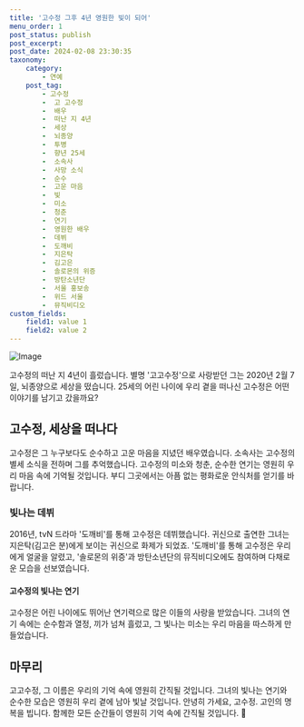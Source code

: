 ```yaml
---
title: '고수정 그후 4년 영원한 빛이 되어'
menu_order: 1
post_status: publish
post_excerpt: 
post_date: 2024-02-08 23:30:35
taxonomy:
    category:
        - 연예
    post_tag:
        - 고수정
        -  고 고수정
        -  배우
        -  떠난 지 4년
        -  세상
        -  뇌종양
        -  투병
        -  향년 25세
        -  소속사
        -  사망 소식
        -  순수
        -  고운 마음
        -  빛
        -  미소
        -  청춘
        -  연기
        -  영원한 배우
        -  데뷔
        -  도깨비
        -  지은탁
        -  김고은
        -  솔로몬의 위증
        -  방탄소년단
        -  서울 홍보송
        -  위드 서울
        -  뮤직비디오
custom_fields:
    field1: value 1
    field2: value 2
---
```


![Image](https://ssl.pstatic.net/mimgnews/image/108/2024/02/07/0003213486_001_20240207082501173.jpg?type=w540)

고수정의 떠난 지 4년이 흘렀습니다. 별명 '고고수정'으로 사랑받던 그는 2020년 2월 7일, 뇌종양으로 세상을 떴습니다. 25세의 어린 나이에 우리 곁을 떠나신 고수정은 어떤 이야기를 남기고 갔을까요?
## 고수정, 세상을 떠나다
고수정은 그 누구보다도 순수하고 고운 마음을 지녔던 배우였습니다. 소속사는 고수정의 별세 소식을 전하며 그를 추억했습니다. 고수정의 미소와 청춘, 순수한 연기는 영원히 우리 마음 속에 기억될 것입니다. 부디 그곳에서는 아픔 없는 평화로운 안식처를 얻기를 바랍니다.
### 빛나는 데뷔
2016년, tvN 드라마 '도깨비'를 통해 고수정은 데뷔했습니다. 귀신으로 출연한 그녀는 지은탁(김고은 분)에게 보이는 귀신으로 화제가 되었죠. '도깨비'를 통해 고수정은 우리에게 얼굴을 알렸고, '솔로몬의 위증'과 방탄소년단의 뮤직비디오에도 참여하며 다채로운 모습을 선보였습니다.
#### 고수정의 빛나는 연기
고수정은 어린 나이에도 뛰어난 연기력으로 많은 이들의 사랑을 받았습니다. 그녀의 연기 속에는 순수함과 열정, 끼가 넘쳐 흘렀고, 그 빛나는 미소는 우리 마음을 따스하게 만들었습니다.
## 마무리
고고수정, 그 이름은 우리의 기억 속에 영원히 간직될 것입니다. 그녀의 빛나는 연기와 순수한 모습은 영원히 우리 곁에 남아 빛날 것입니다. 안녕히 가세요, 고수정. 고인의 명복을 빕니다. 함께한 모든 순간들이 영원히 기억 속에 간직될 것입니다. 🌟
